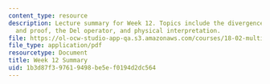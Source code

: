 ```yaml
---
content_type: resource
description: Lecture summary for Week 12. Topics include the divergence theorem, applications
  and proof, the Del operator, and physical interpretation.
file: https://ol-ocw-studio-app-qa.s3.amazonaws.com/courses/18-02-multivariable-calculus-fall-2007/1b3d87f397619498be5ef0194d2dc564_lec_week12.pdf
file_type: application/pdf
resourcetype: Document
title: Week 12 Summary
uid: 1b3d87f3-9761-9498-be5e-f0194d2dc564
---
```

